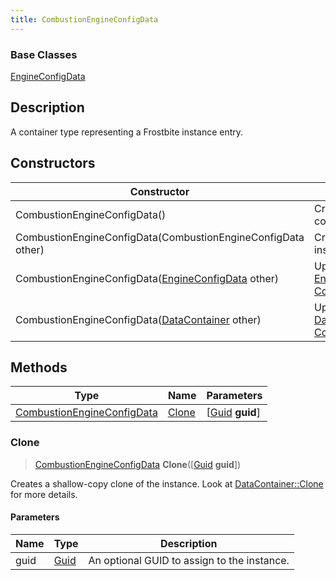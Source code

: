 ```yaml
---
title: CombustionEngineConfigData
---
```

### Base Classes

[EngineConfigData](/vext/ref/fb/engineconfigdata/)

## Description

A container type representing a Frostbite instance entry.

## Constructors

| Constructor                                                                           | Description                                                                                                                                 |
| ------------------------------------------------------------------------------------- | ------------------------------------------------------------------------------------------------------------------------------------------- |
| CombustionEngineConfigData()                                                          | Create a new instance of this container type.                                                                                               |
| CombustionEngineConfigData(CombustionEngineConfigData other)                          | Create a reference copy of an instance of the same type.                                                                                    |
| CombustionEngineConfigData([EngineConfigData](/vext/ref/fb/engineconfigdata/) other)                | Upcast an instance of type [EngineConfigData](/vext/ref/fb/engineconfigdata/) to [CombustionEngineConfigData](/vext/ref/fb/combustionengineconfigdata/).                |
| CombustionEngineConfigData([DataContainer](/vext/ref/shared/class/datacontainer) other) | Upcast an instance of type [DataContainer](/vext/ref/shared/class/datacontainer) to [CombustionEngineConfigData](/vext/ref/fb/combustionengineconfigdata/). |

## Methods

| Type                                                     | Name            | Parameters                                     |
| -------------------------------------------------------- | --------------- | ---------------------------------------------- |
| [CombustionEngineConfigData](/vext/ref/fb/combustionengineconfigdata/) | [Clone](#clone) | \[[Guid](/vext/ref/shared/class/guid) **guid**\] |

### Clone

> [CombustionEngineConfigData](/vext/ref/fb/combustionengineconfigdata/) **Clone**(\[[Guid](/vext/ref/shared/class/guid) **guid**\])

Creates a shallow-copy clone of the instance. Look at [DataContainer::Clone](/vext/ref/shared/class/datacontainer#clone) for more details.

#### Parameters

| Name | Type         | Description                                 |
| ---- | ------------ | ------------------------------------------- |
| guid | [Guid](/vext/ref/shared/class/guid/) | An optional GUID to assign to the instance. |
